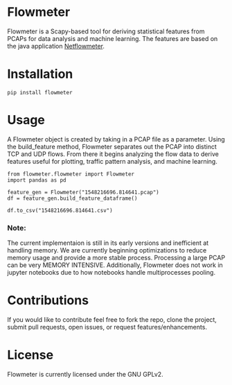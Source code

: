 # Flowmeter
Flowmeter is a Scapy-based tool for deriving statistical features from PCAPs for data analysis and machine learning. The features are based on the java application <a href=http://netflow.ca/>Netflowmeter</a>.


# Installation
```pip install flowmeter```


# Usage
A Flowmeter object is created by taking in a PCAP file as a parameter. Using the build_feature method, Flowmeter separates out the PCAP into distinct TCP and UDP flows. From there it begins analyzing the flow data to derive features useful for plotting, traffic pattern analysis, and machine learning.

```
from flowmeter.flowmeter import Flowmeter
import pandas as pd

feature_gen = Flowmeter("1548216696.814641.pcap")
df = feature_gen.build_feature_dataframe()

df.to_csv("1548216696.814641.csv")
```

<h3>Note:</h3>
The current implementaion is still in its early versions and inefficient at handling memory. We are currently beginning optimizations to reduce memory usage and provide a more stable process. Processing a large PCAP can be very MEMORY INTENSIVE. Additionally, Flowmeter does not work in jupyter notebooks due to how notebooks handle multiprocesses pooling.

# Contributions
If you would like to contribute feel free to fork the repo, clone the project, submit pull requests, open issues, or request features/enhancements.

# License
Flowmeter is currently licensed under the GNU GPLv2.
